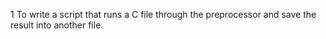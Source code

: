 1 To write a script that runs a C file through the preprocessor and save the result into another file.
